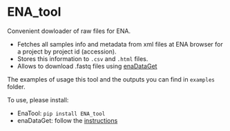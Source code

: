 # ENA_tool
Convenient dowloader of raw files for ENA.

- Fetches all samples info and metadata from xml files at ENA browser for a project by project id (accession). 
- Stores this information to `.csv` and `.html` files. 
- Allows to download .fastq files using [enaDataGet](https://github.com/enasequence/enaBrowserTools)

The examples of usage this tool and the outputs you can find in `examples` folder.

To use, please install:
 - EnaTool: `pip install ENA_tool`
 - enaDataGet: follow the [instructions](https://github.com/enasequence/enaBrowserTools)
